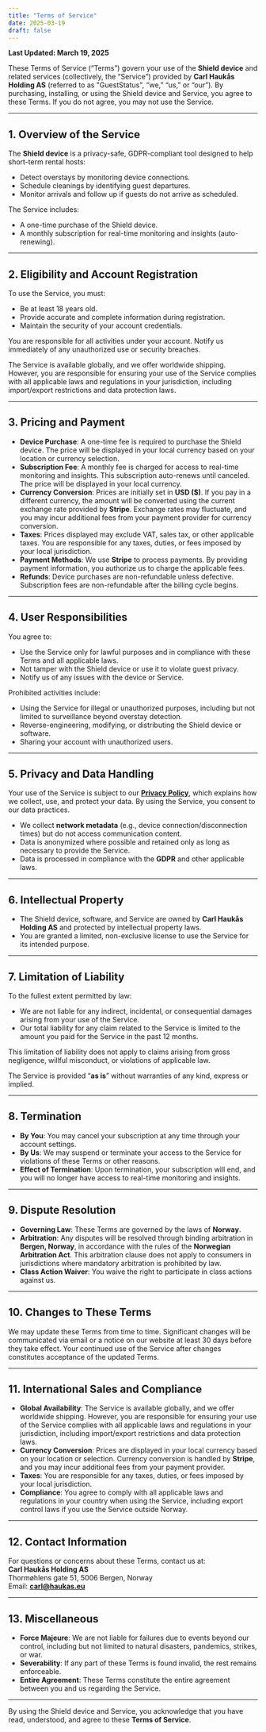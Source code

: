 ```yaml
---
title: "Terms of Service"
date: 2025-03-19
draft: false
---
```


**Last Updated: March 19, 2025**  

These Terms of Service (“Terms”) govern your use of the **Shield device** and related services (collectively, the “Service”) provided by **Carl Haukås Holding AS** (referred to as "GuestStatus", “we,” “us,” or “our”). By purchasing, installing, or using the Shield device and Service, you agree to these Terms. If you do not agree, you may not use the Service.  

---

## 1. Overview of the Service  
The **Shield device** is a privacy-safe, GDPR-compliant tool designed to help short-term rental hosts:  
- Detect overstays by monitoring device connections.  
- Schedule cleanings by identifying guest departures.  
- Monitor arrivals and follow up if guests do not arrive as scheduled.  

The Service includes:  
- A one-time purchase of the Shield device.  
- A monthly subscription for real-time monitoring and insights (auto-renewing).  

---

## 2. Eligibility and Account Registration  
To use the Service, you must:  
- Be at least 18 years old.  
- Provide accurate and complete information during registration.  
- Maintain the security of your account credentials.  

You are responsible for all activities under your account. Notify us immediately of any unauthorized use or security breaches.  

The Service is available globally, and we offer worldwide shipping. However, you are responsible for ensuring your use of the Service complies with all applicable laws and regulations in your jurisdiction, including import/export restrictions and data protection laws.  

---

## 3. Pricing and Payment  
- **Device Purchase**: A one-time fee is required to purchase the Shield device. The price will be displayed in your local currency based on your location or currency selection.  
- **Subscription Fee**: A monthly fee is charged for access to real-time monitoring and insights. This subscription auto-renews until canceled. The price will be displayed in your local currency.  
- **Currency Conversion**: Prices are initially set in **USD ($)**. If you pay in a different currency, the amount will be converted using the current exchange rate provided by **Stripe**. Exchange rates may fluctuate, and you may incur additional fees from your payment provider for currency conversion.  
- **Taxes**: Prices displayed may exclude VAT, sales tax, or other applicable taxes. You are responsible for any taxes, duties, or fees imposed by your local jurisdiction.  
- **Payment Methods**: We use **Stripe** to process payments. By providing payment information, you authorize us to charge the applicable fees.  
- **Refunds**: Device purchases are non-refundable unless defective. Subscription fees are non-refundable after the billing cycle begins.  

---

## 4. User Responsibilities  
You agree to:  
- Use the Service only for lawful purposes and in compliance with these Terms and all applicable laws.  
- Not tamper with the Shield device or use it to violate guest privacy.  
- Notify us of any issues with the device or Service.  

Prohibited activities include:  
- Using the Service for illegal or unauthorized purposes, including but not limited to surveillance beyond overstay detection.  
- Reverse-engineering, modifying, or distributing the Shield device or software.  
- Sharing your account with unauthorized users.  

---

## 5. Privacy and Data Handling  
Your use of the Service is subject to our [**Privacy Policy**](/privacy-policy/), which explains how we collect, use, and protect your data. By using the Service, you consent to our data practices.  

- We collect **network metadata** (e.g., device connection/disconnection times) but do not access communication content.  
- Data is anonymized where possible and retained only as long as necessary to provide the Service.  
- Data is processed in compliance with the **GDPR** and other applicable laws.  

---

## 6. Intellectual Property  
- The Shield device, software, and Service are owned by **Carl Haukås Holding AS** and protected by intellectual property laws.  
- You are granted a limited, non-exclusive license to use the Service for its intended purpose.  

---

## 7. Limitation of Liability  
To the fullest extent permitted by law:  
- We are not liable for any indirect, incidental, or consequential damages arising from your use of the Service.  
- Our total liability for any claim related to the Service is limited to the amount you paid for the Service in the past 12 months.  

This limitation of liability does not apply to claims arising from gross negligence, willful misconduct, or violations of applicable law.  

The Service is provided “**as is**” without warranties of any kind, express or implied.  

---

## 8. Termination  
- **By You**: You may cancel your subscription at any time through your account settings.  
- **By Us**: We may suspend or terminate your access to the Service for violations of these Terms or other reasons.  
- **Effect of Termination**: Upon termination, your subscription will end, and you will no longer have access to real-time monitoring and insights.  

---

## 9. Dispute Resolution  
- **Governing Law**: These Terms are governed by the laws of **Norway**.  
- **Arbitration**: Any disputes will be resolved through binding arbitration in **Bergen, Norway**, in accordance with the rules of the **Norwegian Arbitration Act**. This arbitration clause does not apply to consumers in jurisdictions where mandatory arbitration is prohibited by law.  
- **Class Action Waiver**: You waive the right to participate in class actions against us.  

---

## 10. Changes to These Terms  
We may update these Terms from time to time. Significant changes will be communicated via email or a notice on our website at least 30 days before they take effect. Your continued use of the Service after changes constitutes acceptance of the updated Terms.  

---

## 11. International Sales and Compliance  
- **Global Availability**: The Service is available globally, and we offer worldwide shipping. However, you are responsible for ensuring your use of the Service complies with all applicable laws and regulations in your jurisdiction, including import/export restrictions and data protection laws.  
- **Currency Conversion**: Prices are displayed in your local currency based on your location or selection. Currency conversion is handled by **Stripe**, and you may incur additional fees from your payment provider.  
- **Taxes**: You are responsible for any taxes, duties, or fees imposed by your local jurisdiction.  
- **Compliance**: You agree to comply with all applicable laws and regulations in your country when using the Service, including export control laws if you use the Service outside Norway.  

---

## 12. Contact Information  
For questions or concerns about these Terms, contact us at:  
**Carl Haukås Holding AS**  
Thormøhlens gate 51, 5006 Bergen, Norway  
Email: **carl@haukas.eu**  

---

## 13. Miscellaneous  
- **Force Majeure**: We are not liable for failures due to events beyond our control, including but not limited to natural disasters, pandemics, strikes, or war.  
- **Severability**: If any part of these Terms is found invalid, the rest remains enforceable.  
- **Entire Agreement**: These Terms constitute the entire agreement between you and us regarding the Service.  

---

By using the Shield device and Service, you acknowledge that you have read, understood, and agree to these **Terms of Service**.  